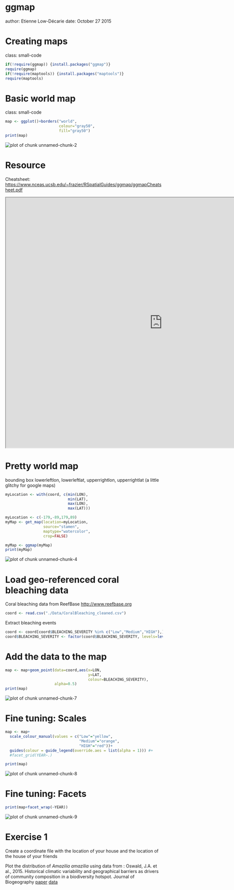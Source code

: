 <style>
.small-code pre code {
  font-size: 1em;
}
</style>


ggmap
========================================================
author: Etienne Low-Décarie
date: October 27 2015



Creating maps
===
class: small-code


```r
if(!require(ggmap)) {install.packages("ggmap")}
require(ggmap)
if(!require(maptools)) {install.packages("maptools")}
require(maptools)
```

Basic world map
===
class: small-code


```r
map <- ggplot()+borders("world", 
                        colour="gray50",
                        fill="gray50")
print(map)
```

![plot of chunk unnamed-chunk-2](ggmap-figure/unnamed-chunk-2-1.png) 

Resource
===

Cheatsheet:
https://www.nceas.ucsb.edu/~frazier/RSpatialGuides/ggmap/ggmapCheatsheet.pdf

<iframe src="https://www.nceas.ucsb.edu/~frazier/RSpatialGuides/ggmap/ggmapCheatsheet.pdf" width="1000" height="800">
  <p>Your browser does not support iframes.</p>
</iframe>


Pretty world map
===

bounding box lowerleftlon, lowerleftlat, upperrightlon, upperrightlat (a little glitchy for google maps)


```r
myLocation <- with(coord, c(min(LON),
                            min(LAT), 
                            max(LON), 
                            max(LAT)))
```


```r
myLocation <- c(-179,-89,179,89)
myMap <- get_map(location=myLocation, 
                 source="stamen", 
                 maptype="watercolor",
                 crop=FALSE) 

myMap <- ggmap(myMap)
print(myMap)
```

![plot of chunk unnamed-chunk-4](ggmap-figure/unnamed-chunk-4-1.png) 


Load geo-referenced coral bleaching data
===

Coral bleaching data from ReefBase http://www.reefbase.org

```r
coord <- read.csv("./Data/CoralBleaching_cleaned.csv")
```

Extract bleaching events


```r
coord <- coord[coord$BLEACHING_SEVERITY %in% c("Low","Medium","HIGH"),]
coord$BLEACHING_SEVERITY <- factor(coord$BLEACHING_SEVERITY, levels=levels(coord$BLEACHING_SEVERITY)[c(2,3,1)])
```


Add the data to the map
===


```r
map <- map+geom_point(data=coord,aes(x=LON,
                                     y=LAT,
                                     colour=BLEACHING_SEVERITY),
                      alpha=0.5)
print(map)
```

![plot of chunk unnamed-chunk-7](ggmap-figure/unnamed-chunk-7-1.png) 

Fine tuning: Scales
===


```r
map <- map+
  scale_colour_manual(values = c("Low"="yellow",
                                 "Medium"="orange",
                                 "HIGH"="red"))+
  guides(colour = guide_legend(override.aes = list(alpha = 1))) #+
  #facet_grid(YEAR~.)

print(map)
```

![plot of chunk unnamed-chunk-8](ggmap-figure/unnamed-chunk-8-1.png) 

Fine tuning: Facets
===


```r
print(map+facet_wrap(~YEAR))
```

![plot of chunk unnamed-chunk-9](ggmap-figure/unnamed-chunk-9-1.png) 


Exercise 1
===

Create a coordinate file with the location of your house and the location of the house of your friends

Plot the distribution of *Amazilia amazilia* using data from :
Oswald, J.A. et al., 2015. Historical climatic variability and geographical barriers as drivers of community composition in a biodiversity hotspot. Journal of Biogeography
[paper](http://onlinelibrary.wiley.com/doi/10.1111/jbi.12605/abstract?userIsAuthenticated=false&deniedAccessCustomisedMessage=)
[data](http://datadryad.org/resource/doi:10.5061/dryad.56p0f)



<div class="centered">

<script src="countdown.js" type="text/javascript"></script>
<script type="application/javascript">
var myCountdown1 = new Countdown({
    							time: 300, 
									width:150, 
									height:80, 
									rangeHi:"minute"	// <- no comma on last item!
									});

</script>

</div>
